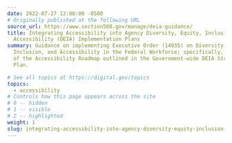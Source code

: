 ```yaml
---
date: 2022-07-27 12:08:00 -0500
# Originally published at the following URL
source_url: https://www.section508.gov/manage/deia-guidance/
title: Integrating Accessibility into Agency Diversity, Equity, Inclusion, and
  Accessibility (DEIA) Implementation Plans
summary: Guidance on implementing Executive Order (14035) on Diversity, Equity,
  Inclusion, and Accessibility in the Federal Workforce; specifically, elements
  of the Accessibility Roadmap outlined in the Government-wide DEIA Strategic
  Plan.

# See all topics at https://digital.gov/topics
topics:
  - accessibility
# Controls how this page appears across the site
# 0 -- hidden
# 1 -- visible
# 2 -- highlighted
weight: 1
slug: integrating-accessibility-into-agency-diversity-equity-inclusion-and-accessibility-deia-implementation-plans
---
```

